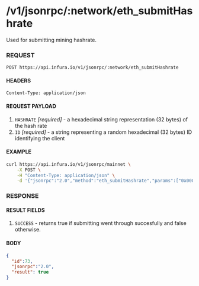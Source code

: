 # /v1/jsonrpc/:network/eth_submitHashrate

Used for submitting mining hashrate.

### REQUEST

`POST https://api.infura.io/v1/jsonrpc/:network/eth_submitHashrate`

#### HEADERS

`Content-Type: application/json`

#### REQUEST PAYLOAD
1. `HASHRATE` _[required]_ - a hexadecimal string representation (32 bytes) of the hash rate
2. `ID` _[required]_ - a string representing a random hexadecimal (32 bytes) ID identifying the client

#### EXAMPLE
```bash
curl https://api.infura.io/v1/jsonrpc/mainnet \
    -X POST \
    -H "Content-Type: application/json" \
    -d '{"jsonrpc":"2.0","method":"eth_submitHashrate","params":["0x0000000000000000000000000000000000000000000000000000000000500000", "0x59daa26581d0acd1fce254fb7e85952f4c09d0915afd33d3886cd914bc7d283c"],"id":1}'
```

### RESPONSE

#### RESULT FIELDS
1. `SUCCESS` - returns true if submitting went through succesfully and false otherwise.

#### BODY

```json
{
  "id":73,
  "jsonrpc":"2.0",
  "result": true
}
```

